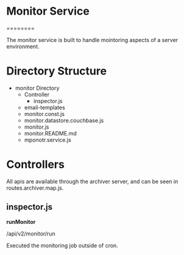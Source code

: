 # Monitor Service
========

The monitor service is built to handle mointoring aspects of a server environment.

Directory Structure
========

* monitor Directory
    * Controller
       * inspector.js
    * email-templates
    * monitor.const.js
    * monitor.datastore.couchbase.js
    * monitor.js
    * monitor.README.md
    * mponotr.service.js

Controllers
========

All apis are available through the archiver server, and can be seen in routes.archiver.map.js.

## inspector.js

**runMonitor**

/api/v2/monitor/run

Executed the monitoring job outside of cron.
